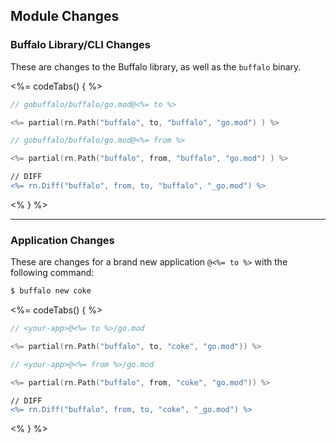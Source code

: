 ## Module Changes

### Buffalo Library/CLI Changes

These are changes to the Buffalo library, as well as the `buffalo` binary.

<%= codeTabs() { %>

```go
// gobuffalo/buffalo/go.mod@<%= to %>

<%= partial(rn.Path("buffalo", to, "buffalo", "go.mod") ) %>
```

```go
// gobuffalo/buffalo/go.mod@<%= from %>

<%= partial(rn.Path("buffalo", from, "buffalo", "go.mod") ) %>
```

```diff
// DIFF
<%= rn.Diff("buffalo", from, to, "buffalo", "_go.mod") %>
```

<% } %>

---

### Application Changes

These are changes for a brand new application `@<%= to %>` with the following command:

```bash
$ buffalo new coke
```

<%= codeTabs() { %>

```go
// <your-app>@<%= to %>/go.mod

<%= partial(rn.Path("buffalo", to, "coke", "go.mod")) %>
```

```go
// <your-app>@<%= from %>/go.mod

<%= partial(rn.Path("buffalo", from, "coke", "go.mod")) %>
```

```diff
// DIFF
<%= rn.Diff("buffalo", from, to, "coke", "_go.mod") %>
```

<% } %>

